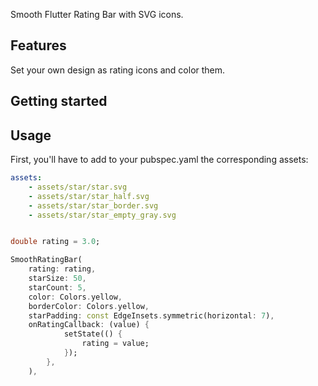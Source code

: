 <!--
This README describes the package. If you publish this package to pub.dev,
this README's contents appear on the landing page for your package.

For information about how to write a good package README, see the guide for
[writing package pages](https://dart.dev/guides/libraries/writing-package-pages).

For general information about developing packages, see the Dart guide for
[creating packages](https://dart.dev/guides/libraries/create-library-packages)
and the Flutter guide for
[developing packages and plugins](https://flutter.dev/developing-packages).
-->

Smooth Flutter Rating Bar with SVG icons.

## Features

Set your own design as rating icons and color them. 

## Getting started


## Usage

First, you'll have to add to your pubspec.yaml the corresponding assets:

```yaml
assets:
    - assets/star/star.svg
    - assets/star/star_half.svg
    - assets/star/star_border.svg
    - assets/star/star_empty_gray.svg
```

```dart

double rating = 3.0;

SmoothRatingBar(
    rating: rating,
    starSize: 50,
    starCount: 5,
    color: Colors.yellow,
    borderColor: Colors.yellow,
    starPadding: const EdgeInsets.symmetric(horizontal: 7),
    onRatingCallback: (value) {
            setState(() {
                rating = value;
            });
        },
    ),
```
